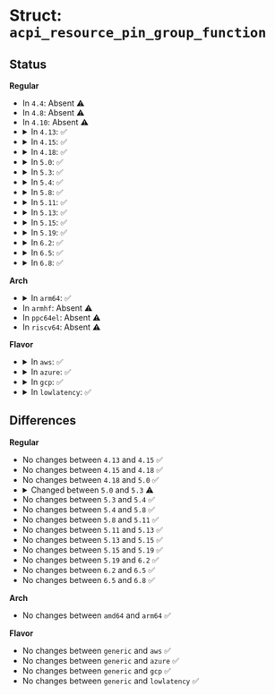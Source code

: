 # Struct: <code>acpi_resource_pin_group_function</code>

## Status
<b>Regular</b>
<ul>
<li>
In <code>4.4</code>: Absent ⚠️
</li>
<li>
In <code>4.8</code>: Absent ⚠️
</li>
<li>
In <code>4.10</code>: Absent ⚠️
</li>
<li>
<details>
<summary>In <code>4.13</code>: ✅</summary>

```c
struct acpi_resource_pin_group_function {
    u8 revision_id;
    u8 producer_consumer;
    u8 sharable;
    u16 function_number;
    u16 vendor_length;
    struct acpi_resource_source resource_source;
    struct acpi_resource_label resource_source_label;
    u8 *vendor_data;
};
```
</details>
</li>
<li>
<details>
<summary>In <code>4.15</code>: ✅</summary>

```c
struct acpi_resource_pin_group_function {
    u8 revision_id;
    u8 producer_consumer;
    u8 sharable;
    u16 function_number;
    u16 vendor_length;
    struct acpi_resource_source resource_source;
    struct acpi_resource_label resource_source_label;
    u8 *vendor_data;
};
```
</details>
</li>
<li>
<details>
<summary>In <code>4.18</code>: ✅</summary>

```c
struct acpi_resource_pin_group_function {
    u8 revision_id;
    u8 producer_consumer;
    u8 sharable;
    u16 function_number;
    u16 vendor_length;
    struct acpi_resource_source resource_source;
    struct acpi_resource_label resource_source_label;
    u8 *vendor_data;
};
```
</details>
</li>
<li>
<details>
<summary>In <code>5.0</code>: ✅</summary>

```c
struct acpi_resource_pin_group_function {
    u8 revision_id;
    u8 producer_consumer;
    u8 sharable;
    u16 function_number;
    u16 vendor_length;
    struct acpi_resource_source resource_source;
    struct acpi_resource_label resource_source_label;
    u8 *vendor_data;
};
```
</details>
</li>
<li>
<details>
<summary>In <code>5.3</code>: ✅</summary>

```c
struct acpi_resource_pin_group_function {
    u8 revision_id;
    u8 producer_consumer;
    u8 shareable;
    u16 function_number;
    u16 vendor_length;
    struct acpi_resource_source resource_source;
    struct acpi_resource_label resource_source_label;
    u8 *vendor_data;
};
```
</details>
</li>
<li>
<details>
<summary>In <code>5.4</code>: ✅</summary>

```c
struct acpi_resource_pin_group_function {
    u8 revision_id;
    u8 producer_consumer;
    u8 shareable;
    u16 function_number;
    u16 vendor_length;
    struct acpi_resource_source resource_source;
    struct acpi_resource_label resource_source_label;
    u8 *vendor_data;
};
```
</details>
</li>
<li>
<details>
<summary>In <code>5.8</code>: ✅</summary>

```c
struct acpi_resource_pin_group_function {
    u8 revision_id;
    u8 producer_consumer;
    u8 shareable;
    u16 function_number;
    u16 vendor_length;
    struct acpi_resource_source resource_source;
    struct acpi_resource_label resource_source_label;
    u8 *vendor_data;
};
```
</details>
</li>
<li>
<details>
<summary>In <code>5.11</code>: ✅</summary>

```c
struct acpi_resource_pin_group_function {
    u8 revision_id;
    u8 producer_consumer;
    u8 shareable;
    u16 function_number;
    u16 vendor_length;
    struct acpi_resource_source resource_source;
    struct acpi_resource_label resource_source_label;
    u8 *vendor_data;
};
```
</details>
</li>
<li>
<details>
<summary>In <code>5.13</code>: ✅</summary>

```c
struct acpi_resource_pin_group_function {
    u8 revision_id;
    u8 producer_consumer;
    u8 shareable;
    u16 function_number;
    u16 vendor_length;
    struct acpi_resource_source resource_source;
    struct acpi_resource_label resource_source_label;
    u8 *vendor_data;
};
```
</details>
</li>
<li>
<details>
<summary>In <code>5.15</code>: ✅</summary>

```c
struct acpi_resource_pin_group_function {
    u8 revision_id;
    u8 producer_consumer;
    u8 shareable;
    u16 function_number;
    u16 vendor_length;
    struct acpi_resource_source resource_source;
    struct acpi_resource_label resource_source_label;
    u8 *vendor_data;
};
```
</details>
</li>
<li>
<details>
<summary>In <code>5.19</code>: ✅</summary>

```c
struct acpi_resource_pin_group_function {
    u8 revision_id;
    u8 producer_consumer;
    u8 shareable;
    u16 function_number;
    u16 vendor_length;
    struct acpi_resource_source resource_source;
    struct acpi_resource_label resource_source_label;
    u8 *vendor_data;
};
```
</details>
</li>
<li>
<details>
<summary>In <code>6.2</code>: ✅</summary>

```c
struct acpi_resource_pin_group_function {
    u8 revision_id;
    u8 producer_consumer;
    u8 shareable;
    u16 function_number;
    u16 vendor_length;
    struct acpi_resource_source resource_source;
    struct acpi_resource_label resource_source_label;
    u8 *vendor_data;
};
```
</details>
</li>
<li>
<details>
<summary>In <code>6.5</code>: ✅</summary>

```c
struct acpi_resource_pin_group_function {
    u8 revision_id;
    u8 producer_consumer;
    u8 shareable;
    u16 function_number;
    u16 vendor_length;
    struct acpi_resource_source resource_source;
    struct acpi_resource_label resource_source_label;
    u8 *vendor_data;
};
```
</details>
</li>
<li>
<details>
<summary>In <code>6.8</code>: ✅</summary>

```c
struct acpi_resource_pin_group_function {
    u8 revision_id;
    u8 producer_consumer;
    u8 shareable;
    u16 function_number;
    u16 vendor_length;
    struct acpi_resource_source resource_source;
    struct acpi_resource_label resource_source_label;
    u8 *vendor_data;
};
```
</details>
</li>
</ul>
<b>Arch</b>
<ul>
<li>
<details>
<summary>In <code>arm64</code>: ✅</summary>

```c
struct acpi_resource_pin_group_function {
    u8 revision_id;
    u8 producer_consumer;
    u8 shareable;
    u16 function_number;
    u16 vendor_length;
    struct acpi_resource_source resource_source;
    struct acpi_resource_label resource_source_label;
    u8 *vendor_data;
};
```
</details>
</li>
<li>
In <code>armhf</code>: Absent ⚠️
</li>
<li>
In <code>ppc64el</code>: Absent ⚠️
</li>
<li>
In <code>riscv64</code>: Absent ⚠️
</li>
</ul>
<b>Flavor</b>
<ul>
<li>
<details>
<summary>In <code>aws</code>: ✅</summary>

```c
struct acpi_resource_pin_group_function {
    u8 revision_id;
    u8 producer_consumer;
    u8 shareable;
    u16 function_number;
    u16 vendor_length;
    struct acpi_resource_source resource_source;
    struct acpi_resource_label resource_source_label;
    u8 *vendor_data;
};
```
</details>
</li>
<li>
<details>
<summary>In <code>azure</code>: ✅</summary>

```c
struct acpi_resource_pin_group_function {
    u8 revision_id;
    u8 producer_consumer;
    u8 shareable;
    u16 function_number;
    u16 vendor_length;
    struct acpi_resource_source resource_source;
    struct acpi_resource_label resource_source_label;
    u8 *vendor_data;
};
```
</details>
</li>
<li>
<details>
<summary>In <code>gcp</code>: ✅</summary>

```c
struct acpi_resource_pin_group_function {
    u8 revision_id;
    u8 producer_consumer;
    u8 shareable;
    u16 function_number;
    u16 vendor_length;
    struct acpi_resource_source resource_source;
    struct acpi_resource_label resource_source_label;
    u8 *vendor_data;
};
```
</details>
</li>
<li>
<details>
<summary>In <code>lowlatency</code>: ✅</summary>

```c
struct acpi_resource_pin_group_function {
    u8 revision_id;
    u8 producer_consumer;
    u8 shareable;
    u16 function_number;
    u16 vendor_length;
    struct acpi_resource_source resource_source;
    struct acpi_resource_label resource_source_label;
    u8 *vendor_data;
};
```
</details>
</li>
</ul>

## Differences
<b>Regular</b>
<ul>
<li>
No changes between <code>4.13</code> and <code>4.15</code> ✅
</li>
<li>
No changes between <code>4.15</code> and <code>4.18</code> ✅
</li>
<li>
No changes between <code>4.18</code> and <code>5.0</code> ✅
</li>
<li>
<details>
<summary>Changed between <code>5.0</code> and <code>5.3</code> ⚠️</summary>
<ul>
<li>
<b>Field added. </b>
<code>u8 shareable</code>
</li>
<li>
<b>Field removed. </b>
<code>u8 sharable</code>
</li>
</ul>
</details>
</li>
<li>
No changes between <code>5.3</code> and <code>5.4</code> ✅
</li>
<li>
No changes between <code>5.4</code> and <code>5.8</code> ✅
</li>
<li>
No changes between <code>5.8</code> and <code>5.11</code> ✅
</li>
<li>
No changes between <code>5.11</code> and <code>5.13</code> ✅
</li>
<li>
No changes between <code>5.13</code> and <code>5.15</code> ✅
</li>
<li>
No changes between <code>5.15</code> and <code>5.19</code> ✅
</li>
<li>
No changes between <code>5.19</code> and <code>6.2</code> ✅
</li>
<li>
No changes between <code>6.2</code> and <code>6.5</code> ✅
</li>
<li>
No changes between <code>6.5</code> and <code>6.8</code> ✅
</li>
</ul>
<b>Arch</b>
<ul>
<li>
No changes between <code>amd64</code> and <code>arm64</code> ✅
</li>
</ul>
<b>Flavor</b>
<ul>
<li>
No changes between <code>generic</code> and <code>aws</code> ✅
</li>
<li>
No changes between <code>generic</code> and <code>azure</code> ✅
</li>
<li>
No changes between <code>generic</code> and <code>gcp</code> ✅
</li>
<li>
No changes between <code>generic</code> and <code>lowlatency</code> ✅
</li>
</ul>
